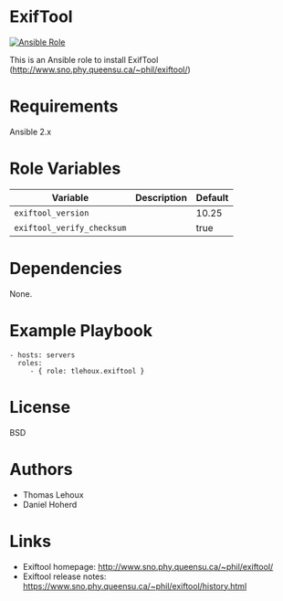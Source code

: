 # ExifTool

[![Ansible Role](https://img.shields.io/ansible/role/11829.svg?maxAge=2592000)](https://galaxy.ansible.com/tlehoux/exiftool/)

This is an Ansible role to install ExifTool (http://www.sno.phy.queensu.ca/~phil/exiftool/)

# Requirements

Ansible 2.x

# Role Variables

|            Variable            | Description | Default |
| ------------------------------ | ----------- | ------- |
| ```exiftool_version```         |             | 10.25   |
| ```exiftool_verify_checksum``` |             | true    |

# Dependencies

None.

# Example Playbook

    - hosts: servers
      roles:
         - { role: tlehoux.exiftool }

# License

BSD

# Authors

- Thomas Lehoux
- Daniel Hoherd

# Links

- Exiftool homepage: <http://www.sno.phy.queensu.ca/~phil/exiftool/>
- Exiftool release notes: <https://www.sno.phy.queensu.ca/~phil/exiftool/history.html>
